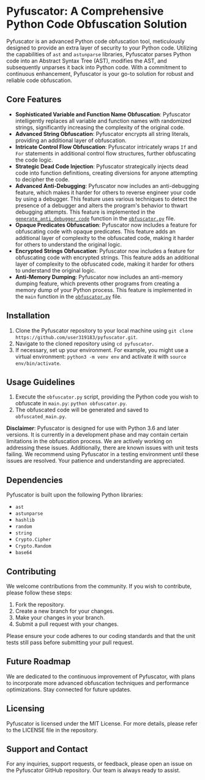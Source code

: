 # Pyfuscator: A Comprehensive Python Code Obfuscation Solution

Pyfuscator is an advanced Python code obfuscation tool, meticulously designed to provide an extra layer of security to your Python code. Utilizing the capabilities of `ast` and `astunparse` libraries, Pyfuscator parses Python code into an Abstract Syntax Tree (AST), modifies the AST, and subsequently unparses it back into Python code. With a commitment to continuous enhancement, Pyfuscator is your go-to solution for robust and reliable code obfuscation.

## Core Features

- **Sophisticated Variable and Function Name Obfuscation**: Pyfuscator intelligently replaces all variable and function names with randomized strings, significantly increasing the complexity of the original code.
- **Advanced String Obfuscation**: Pyfuscator encrypts all string literals, providing an additional layer of obfuscation.
- **Intricate Control Flow Obfuscation**: Pyfuscator intricately wraps `If` and `For` statements in additional control flow structures, further obfuscating the code logic.
- **Strategic Dead Code Injection**: Pyfuscator strategically injects dead code into function definitions, creating diversions for anyone attempting to decipher the code.
- **Advanced Anti-Debugging**: Pyfuscator now includes an anti-debugging feature, which makes it harder for others to reverse engineer your code by using a debugger. This feature uses various techniques to detect the presence of a debugger and alters the program's behavior to thwart debugging attempts. This feature is implemented in the [`generate_anti_debugger_code`](obfuscator.py) function in the [`obfuscator.py`](obfuscator.py) file.
- **Opaque Predicates Obfuscation**: Pyfuscator now includes a feature for obfuscating code with opaque predicates. This feature adds an additional layer of complexity to the obfuscated code, making it harder for others to understand the original logic.
- **Encrypted Strings Obfuscation**: Pyfuscator now includes a feature for obfuscating code with encrypted strings. This feature adds an additional layer of complexity to the obfuscated code, making it harder for others to understand the original logic.
- **Anti-Memory Dumping**: Pyfuscator now includes an anti-memory dumping feature, which prevents other programs from creating a memory dump of your Python process. This feature is implemented in the `main` function in the [`obfuscator.py`](obfuscator.py) file.

## Installation

1. Clone the Pyfuscator repository to your local machine using `git clone https://github.com/user319183/pyfuscator.git`.
2. Navigate to the cloned repository using `cd pyfuscator`.
3. If necessary, set up your environment. For example, you might use a virtual environment: `python3 -m venv env` and activate it with `source env/bin/activate`.

## Usage Guidelines

1. Execute the `obfuscator.py` script, providing the Python code you wish to obfuscate in `main.py`: `python obfuscator.py`.
2. The obfuscated code will be generated and saved to `obfuscated_main.py`.

**Disclaimer**: Pyfuscator is designed for use with Python 3.6 and later versions. It is currently in a development phase and may contain certain limitations in the obfuscation process. We are actively working on addressing these issues. Additionally, there are known issues with unit tests failing. We recommend using Pyfuscator in a testing environment until these issues are resolved. Your patience and understanding are appreciated.

## Dependencies

Pyfuscator is built upon the following Python libraries:

- `ast`
- `astunparse`
- `hashlib`
- `random`
- `string`
- `Crypto.Cipher`
- `Crypto.Random`
- `base64`

## Contributing

We welcome contributions from the community. If you wish to contribute, please follow these steps:

1. Fork the repository.
2. Create a new branch for your changes.
3. Make your changes in your branch.
4. Submit a pull request with your changes.

Please ensure your code adheres to our coding standards and that the unit tests still pass before submitting your pull request.

## Future Roadmap

We are dedicated to the continuous improvement of Pyfuscator, with plans to incorporate more advanced obfuscation techniques and performance optimizations. Stay connected for future updates.

## Licensing

Pyfuscator is licensed under the MIT License. For more details, please refer to the LICENSE file in the repository.

## Support and Contact

For any inquiries, support requests, or feedback, please open an issue on the Pyfuscator GitHub repository. Our team is always ready to assist.